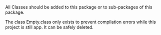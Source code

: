 All Classes should be added to this package or to sub-packages of this package.

The class Empty.class only exists to prevent compilation errors while this project is
still app. It can be safely deleted.

